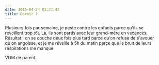 ```yaml
---
date: 2015-04-24 03:23:42
title: Dormir ?
---
```


Plusieurs fois par semaine, je peste contre les enfants parce qu'ils se réveillent trop tôt. Là, ils sont partis avec leur grand-mère en vacances. Résultat : on se couche deux fois plus tard parce qu'on refuse de s'avouer qu'on angoisse, et je me réveille à 5h du matin parce que le bruit de leurs respirations me manque.

VDM de parent.
